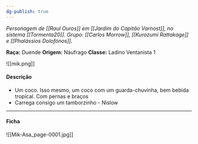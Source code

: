 ```yaml
---
dg-publish: true
---
```

*Personagem de [[Raul Ouros]] em [[Jardim do Capitão Varnost]], no sistema [[Tormenta20]].*
*Grupo: [[Carlos Morrow]], [[Kurozumi Rattakage]] e [[Phalássios Dolofónos]].*

**Raça:** Duende
**Origem:** Náufrago
**Classe:** Ladino Ventanista 1

![[mik.png]]
#### Descrição
- Um coco. Isso mesmo, um coco com um guarda-chuvinha, bem bebida tropical. Com pernas e braços
- Carrega consigo um tamborzinho - Nislow
---
#### Ficha
![[Mik-Asa_page-0001.jpg]]